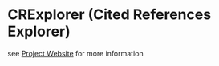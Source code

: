 

# CRExplorer (Cited References Explorer)

see [Project Website](https://andreas-thor.github.io/CRExplorer/) for more information